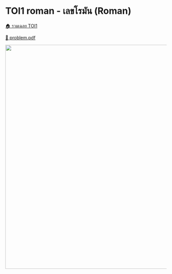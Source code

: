 <!-- @codegen_problem begin -->
# TOI1 roman - เลขโรมัน (Roman)

[🏠 รวมเฉลย TOI1](../)

[💎 problem.pdf](./toi1_roman.pdf)

<img width="700" src="https://github.com/krist7599555/toi/assets/19445033/80c80822-7583-4bcd-a705-dae3eacdee85" />
<!-- @codegen_problem end -->
